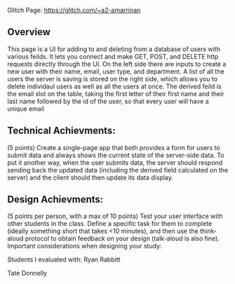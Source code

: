 Glitch Page: https://glitch.com/~a2-amarrinan

## Overview
This page is a UI for adding to and deleting from a database of users with various feilds.
It lets you connect and make GET, POST, and DELETE http requests directly through the UI.
On the left side there are inputs to create a new user with their name, email, user type, and department. 
A list of all the users the server is saving is stored on the right side, which allows you to delete individaul users as well as all the users at once.
The derived feild is the email slot on the table, taking the first letter of their first name and their last name followed by the id of the user, so that every user will have a unique email

## Technical Achievments:
(5 points) Create a single-page app that both provides a form for users to submit data and always shows the current state of the server-side data. To put it another way, when the user submits data, the server should respond sending back the updated data (including the derived field calculated on the server) and the client should then update its data display.

## Design Achievments:
(5 points per person, with a max of 10 points) Test your user interface with other students in the class. Define a specific task for them to complete (ideally something short that takes <10 minutes), and then use the think-aloud protocol to obtain feedback on your design (talk-aloud is also fine). Important considerations when designing your study:

Students I evaluated with:
Ryan Rabbitt

Tate Donnelly	

